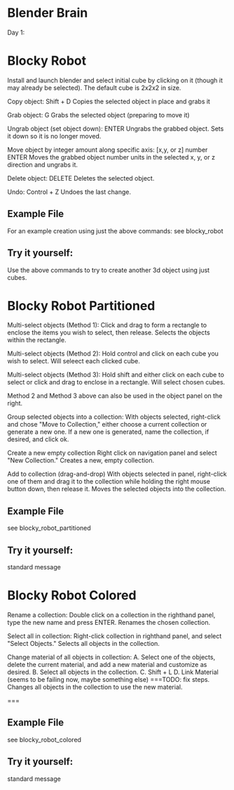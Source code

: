 # Blender Brain
Day 1:
# Blocky Robot
Install and launch blender and select initial cube by clicking on it (though it may already be selected).
The default cube is 2x2x2 in size.

Copy object:
Shift + D
Copies the selected object in place and grabs it

Grab object:
G
Grabs the selected object (preparing to move it)

Ungrab object (set object down):
ENTER
Ungrabs the grabbed object.  Sets it down so it is no longer moved.

Move object by integer amount along specific axis:
[x,y, or z] number ENTER
Moves the grabbed object number units in the selected x, y, or z direction and ungrabs it.

Delete object:
DELETE
Deletes the selected object.

Undo:
Control + Z
Undoes the last change.


## Example File
For an example creation using just the above commands:
see blocky_robot


## Try it yourself:
Use the above commands to try to create another 3d object using just cubes.



# Blocky Robot Partitioned
Multi-select objects (Method 1):
Click and drag to form a rectangle to enclose the items you wish to select, then release.
Selects the objects within the rectangle.

Multi-select objects (Method 2):
Hold control and click on each cube you wish to select.
Will seleect each clicked cube.

Multi-select objects (Method 3):
Hold shift and either click on each cube to select or click and drag to enclose in a rectangle.
Will select chosen cubes.

Method 2 and Method 3 above can also be used in the object panel on the right.

Group selected objects into a collection:
With objects selected, right-click and chose "Move to Collection," either choose a current collection or generate a new one.  If a new one is generated, name the collection, if desired, and click ok.

Create a new empty collection
Right click on navigation panel and select "New Collection."
Creates a new, empty collection.

Add to collection (drag-and-drop)
With objects selected in panel, right-click one of them and drag it to the collection while holding the right mouse button down, then release it.
Moves the selected objects into the collection.


## Example File
see blocky_robot_partitioned

## Try it yourself:
standard message

# Blocky Robot Colored
Rename a collection:
Double click on a collection in the righthand panel, type the new name and press ENTER.
Renames the chosen collection.

Select all in collection:
Right-click collection in righthand panel, and select "Select Objects."
Selects all objects in the collection.

Change material of all objects in collection:
A. Select one of the objects, delete the current material, and add a new material and customize as desired.
B. Select all objects in the collection.
C. Shift + L
D. Link Material (seems to be failing now, maybe something else)
===TODO: fix steps.
Changes all objects in the collection to use the new material.

===<maybe add more here>

## Example File
see blocky_robot_colored

## Try it yourself:
standard message









